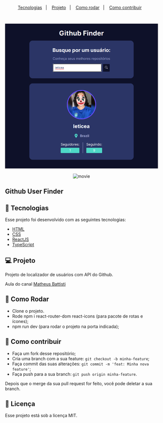 <p align="center">
  <a href="#-tecnologias">Tecnologias</a>&nbsp;&nbsp;&nbsp;|&nbsp;&nbsp;&nbsp;
  <a href="#-projeto">Projeto</a>&nbsp;&nbsp;&nbsp;|&nbsp;&nbsp;&nbsp;
  <a href="#-como-rodar">Como rodar</a>&nbsp;&nbsp;&nbsp;|&nbsp;&nbsp;&nbsp;
  <a href="#-como-contribuir">Como contribuir</a>&nbsp;&nbsp;&nbsp;
  </p>

<br>

<p align="center">
  <img alt="movies" src=".github/image.png">
</p>
<p align="center">
  <img alt="movie" src=".github/image2.png">
</p>

## Github User Finder

## 🚀 Tecnologias

Esse projeto foi desenvolvido com as seguintes tecnologias:

- [HTML](https://developer.mozilla.org/pt-BR/docs/Web/HTML)
- [CSS](https://developer.mozilla.org/pt-BR/docs/Web/CSS)
- [ReactJS](https://reactjs.org/)
- [TypeScript](https://www.typescriptlang.org/)

## 💻 Projeto

Projeto de localizador de usuários com API do Github.

Aula do canal [Matheus Battisti](https://www.youtube.com/watch?v=3sQITRihW_A&t=14s)

## 🚀 Como Rodar

- Clone o projeto.
- Rode npm i react-router-dom react-icons (para pacote de rotas e ícones);
- npm run dev (para rodar o projeto na porta indicada);

## 🤔 Como contribuir

- Faça um fork desse repositório;
- Cria uma branch com a sua feature: `git checkout -b minha-feature`;
- Faça commit das suas alterações: `git commit -m 'feat: Minha nova feature'`;
- Faça push para a sua branch: `git push origin minha-feature`.

Depois que o merge da sua pull request for feito, você pode deletar a sua branch.

## 📝 Licença

Esse projeto está sob a licença MIT.